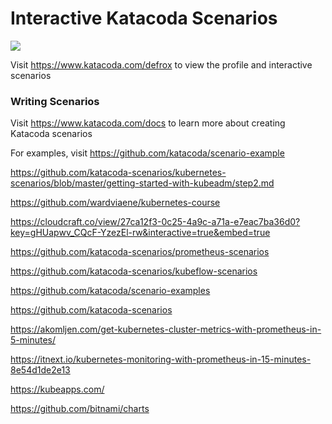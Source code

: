 # Interactive Katacoda Scenarios

[![](http://shields.katacoda.com/katacoda/defrox/count.svg)](https://www.katacoda.com/defrox "Get your profile on Katacoda.com")

Visit https://www.katacoda.com/defrox to view the profile and interactive scenarios

### Writing Scenarios
Visit https://www.katacoda.com/docs to learn more about creating Katacoda scenarios

For examples, visit https://github.com/katacoda/scenario-example

https://github.com/katacoda-scenarios/kubernetes-scenarios/blob/master/getting-started-with-kubeadm/step2.md


https://github.com/wardviaene/kubernetes-course

https://cloudcraft.co/view/27ca12f3-0c25-4a9c-a71a-e7eac7ba36d0?key=gHUapwv_CQcF-YzezEl-rw&interactive=true&embed=true

https://github.com/katacoda-scenarios/prometheus-scenarios

https://github.com/katacoda-scenarios/kubeflow-scenarios

https://github.com/katacoda/scenario-examples

https://github.com/katacoda-scenarios

https://akomljen.com/get-kubernetes-cluster-metrics-with-prometheus-in-5-minutes/

https://itnext.io/kubernetes-monitoring-with-prometheus-in-15-minutes-8e54d1de2e13

https://kubeapps.com/

https://github.com/bitnami/charts
